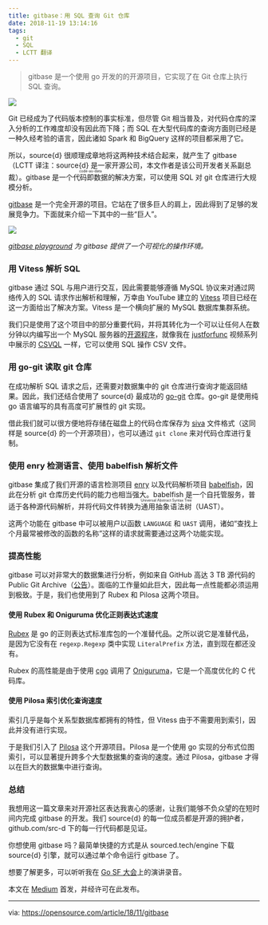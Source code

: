 ```yaml
---
title: gitbase：用 SQL 查询 Git 仓库 
date: 2018-11-19 13:14:16
tags:
  - git
  - SQL
  - LCTT 翻译
---
```


> gitbase 是一个使用 go 开发的的开源项目，它实现了在 Git 仓库上执行 SQL 查询。

![](https://opensource.com/sites/default/files/styles/image-full-size/public/lead-images/bus_cloud_database.png?itok=lhhU42fg)

Git 已经成为了代码版本控制的事实标准，但尽管 Git 相当普及，对代码仓库的深入分析的工作难度却没有因此而下降；而 SQL 在大型代码库的查询方面则已经是一种久经考验的语言，因此诸如 Spark 和 BigQuery 这样的项目都采用了它。

所以，source{d} 很顺理成章地将这两种技术结合起来，就产生了 gitbase（LCTT 译注：source{d} 是一家开源公司，本文作者是该公司开发者关系副总裁）。gitbase 是一个<ruby>代码即数据<rt>code-as-data</rt></ruby>的解决方案，可以使用 SQL 对 git 仓库进行大规模分析。 

[gitbase][1] 是一个完全开源的项目。它站在了很多巨人的肩上，因此得到了足够的发展竞争力。下面就来介绍一下其中的一些“巨人”。

![](https://opensource.com/sites/default/files/uploads/gitbase.png)

*[gitbase playground][2] 为 gitbase 提供了一个可视化的操作环境。*

### 用 Vitess 解析 SQL

gitbase 通过 SQL 与用户进行交互，因此需要能够遵循 MySQL 协议来对通过网络传入的 SQL 请求作出解析和理解，万幸由 YouTube 建立的 [Vitess][3] 项目已经在这一方面给出了解决方案。Vitess 是一个横向扩展的 MySQL 数据库集群系统。 

我们只是使用了这个项目中的部分重要代码，并将其转化为一个可以让任何人在数分钟以内编写出一个 MySQL 服务器的[开源程序][4]，就像我在 [justforfunc][5] 视频系列中展示的 [CSVQL][6] 一样，它可以使用 SQL 操作 CSV 文件。

### 用 go-git 读取 git 仓库

在成功解析 SQL 请求之后，还需要对数据集中的 git 仓库进行查询才能返回结果。因此，我们还结合使用了 source{d} 最成功的 [go-git][7] 仓库。go-git 是使用纯 go 语言编写的具有高度可扩展性的 git 实现。

借此我们就可以很方便地将存储在磁盘上的代码仓库保存为 [siva][8] 文件格式（这同样是 source{d} 的一个开源项目），也可以通过 `git clone` 来对代码仓库进行复制。

### 使用 enry 检测语言、使用 babelfish 解析文件

gitbase 集成了我们开源的语言检测项目 [enry][9] 以及代码解析项目 [babelfish][10]，因此在分析 git 仓库历史代码的能力也相当强大。babelfish 是一个自托管服务，普适于各种源代码解析，并将代码文件转换为<ruby>通用抽象语法树<rt>Universal Abstract Syntax Tree</rt></ruby>（UAST）。

这两个功能在 gitbase 中可以被用户以函数 `LANGUAGE` 和 `UAST` 调用，诸如“查找上个月最常被修改的函数的名称”这样的请求就需要通过这两个功能实现。

### 提高性能

gitbase 可以对非常大的数据集进行分析，例如来自 GitHub 高达 3 TB 源代码的 Public Git Archive（[公告][11]）。面临的工作量如此巨大，因此每一点性能都必须运用到极致。于是，我们也使用到了 Rubex 和 Pilosa 这两个项目。

#### 使用 Rubex 和 Oniguruma 优化正则表达式速度

[Rubex][12] 是 go 的正则表达式标准库包的一个准替代品。之所以说它是准替代品，是因为它没有在 `regexp.Regexp` 类中实现 `LiteralPrefix` 方法，直到现在都还没有。

Rubex 的高性能是由于使用 [cgo][14] 调用了 [Oniguruma][13]，它是一个高度优化的 C 代码库。

#### 使用 Pilosa 索引优化查询速度

索引几乎是每个关系型数据库都拥有的特性，但 Vitess 由于不需要用到索引，因此并没有进行实现。

于是我们引入了 [Pilosa][15] 这个开源项目。Pilosa 是一个使用 go 实现的分布式位图索引，可以显著提升跨多个大型数据集的查询的速度。通过 Pilosa，gitbase 才得以在巨大的数据集中进行查询。

### 总结

我想用这一篇文章来对开源社区表达我衷心的感谢，让我们能够不负众望的在短时间内完成 gitbase 的开发。我们 source{d} 的每一位成员都是开源的拥护者，github.com/src-d 下的每一行代码都是见证。

你想使用 gitbase 吗？最简单快捷的方式是从 sourced.tech/engine 下载 source{d} 引擎，就可以通过单个命令运行 gitbase 了。

想要了解更多，可以听听我在 [Go SF 大会][16]上的演讲录音。

本文在 [Medium][17] 首发，并经许可在此发布。

--------------------------------------------------------------------------------

via: https://opensource.com/article/18/11/gitbase

[a]: https://opensource.com/users/francesc
[b]: https://github.com/lujun9972
[1]: https://github.com/src-d/gitbase
[2]: https://github.com/src-d/gitbase-web
[3]: https://github.com/vitessio/vitess
[4]: https://github.com/src-d/go-mysql-server
[5]: http://justforfunc.com/
[6]: https://youtu.be/bcRDXAraprk
[7]: https://github.com/src-d/go-git
[8]: https://github.com/src-d/siva
[9]: https://github.com/src-d/enry
[10]: https://github.com/bblfsh/bblfshd
[11]: https://blog.sourced.tech/post/announcing-pga/
[12]: https://github.com/moovweb/rubex
[13]: https://github.com/kkos/oniguruma
[14]: https://golang.org/cmd/cgo/
[15]: https://github.com/pilosa/pilosa
[16]: https://www.meetup.com/golangsf/events/251690574/
[17]: https://medium.com/sourcedtech/gitbase-exploring-git-repos-with-sql-95ec0986386c

